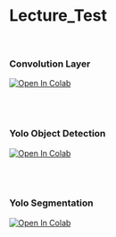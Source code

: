 # Lecture_Test
<br>
<h3>Convolution Layer</h3>
<a target="_blank" href="https://colab.research.google.com/github/DongHwiCho/Lecture_Test/blob/main/ai_%EC%9C%B5%ED%95%A9%EB%8C%80%ED%95%99%EC%9B%90_%EA%B0%95%EC%9D%98%EC%9E%90%EB%A3%8C_convolution.ipynb">
  <img src="https://colab.research.google.com/assets/colab-badge.svg" alt="Open In Colab"/>
</a>

<br><br>
<h3>Yolo Object Detection</h3>
<a target="_blank" href="https://colab.research.google.com/github/DongHwiCho/Lecture_Test/blob/main/ai_%EC%9C%B5%ED%95%A9%EB%8C%80%ED%95%99%EC%9B%90_%EA%B0%95%EC%9D%98%EC%9E%90%EB%A3%8C_yolov8_object_detection.ipynb">
  <img src="https://colab.research.google.com/assets/colab-badge.svg" alt="Open In Colab"/>
</a>

<br><br>
<h3>Yolo Segmentation</h3>
<a target="_blank" href="https://colab.research.google.com/github/DongHwiCho/Lecture_Test/blob/main/Yolo_segmentation.ipynb">
  <img src="https://colab.research.google.com/assets/colab-badge.svg" alt="Open In Colab"/>
</a>
